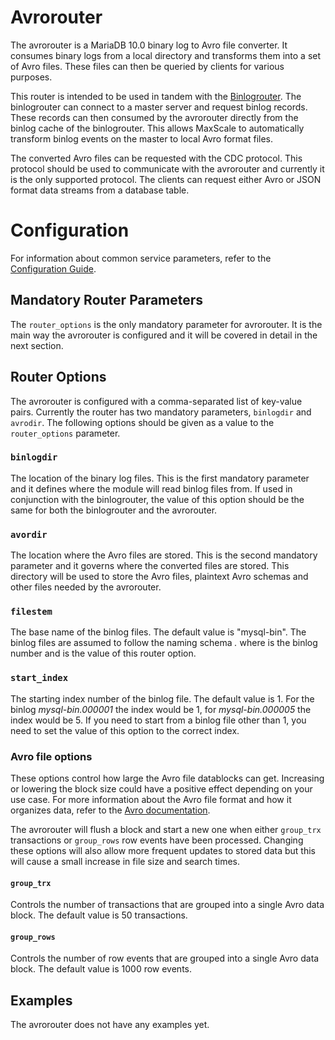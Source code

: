 # Avrorouter

The avrorouter is a MariaDB 10.0 binary log to Avro file converter. It consumes
binary logs from a local directory and transforms them into a set of Avro files.
These files can then be queried by clients for various purposes.

This router is intended to be used in tandem with the [Binlogrouter](Binlogrouter.md).
The binlogrouter can connect to a master server and request binlog records. These
records can then consumed by the avrorouter directly from the binlog cache of
the binlogrouter. This allows MaxScale to automatically transform binlog events
on the master to local Avro format files.

The converted Avro files can be requested with the CDC protocol. This protocol
should be used to communicate with the avrorouter and currently it is the only
supported protocol. The clients can request either Avro or JSON format data
streams from a database table.

# Configuration

For information about common service parameters, refer to the
[Configuration Guide](../Getting-Started/Configuration-Guide.md).

## Mandatory Router Parameters

The `router_options` is the only mandatory parameter for avrorouter. It is
the main way the avrorouter is configured and it will be covered in detail
in the next section.

## Router Options

The avrorouter is configured with a comma-separated list of key-value pairs.
Currently the router has two mandatory parameters, `binlogdir` and `avrodir`.
The following options should be given as a value to the `router_options` parameter.

### `binlogdir`

The location of the binary log files. This is the first mandatory parameter
and it defines where the module will read binlog files from. 
If used in conjunction with the binlogrouter, the value of this option should
be the same for both the binlogrouter and the avrorouter.

### `avordir`

The location where the Avro files are stored. This is the second mandatory
parameter and it governs where the converted files are stored. This directory
will be used to store the Avro files, plaintext Avro schemas and other files
needed by the avrorouter.

### `filestem`

The base name of the binlog files. The default value is "mysql-bin". The binlog
files are assumed to follow the naming schema _<filestem>.<N>_ where _<N>_ is
the binlog number and _<filestem>_ is the value of this router option.

### `start_index`

The starting index number of the binlog file. The default value is 1.
For the binlog _mysql-bin.000001_ the index would be 1, for _mysql-bin.000005_
the index would be 5. If you need to start from a binlog file other than 1,
you need to set the value of this option to the correct index.

### Avro file options

These options control how large the Avro file datablocks can get.
Increasing or lowering the block size could have a positive effect
depending on your use case. For more information about the Avro file
format and how it organizes data, refer to the [Avro documentation](https://avro.apache.org/docs/current/).

The avrorouter will flush a block and start a new one when either `group_trx`
transactions or `group_rows` row events have been processed. Changing these
options will also allow more frequent updates to stored data but this
will cause a small increase in file size and search times.

#### `group_trx`

Controls the number of transactions that are grouped into a single Avro
data block. The default value is 50 transactions.


#### `group_rows`

Controls the number of row events that are grouped into a single Avro
data block. The default value is 1000 row events.


## Examples

The avrorouter does not have any examples yet.
